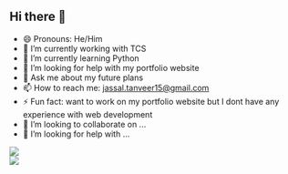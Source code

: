   ## Hi there 👋


- 😄 Pronouns: He/Him
- 🔭 I’m currently working with TCS
- 🌱 I’m currently learning Python
- 🤔 I’m looking for help with my portfolio website
- 💬 Ask me about my future plans
- 📫 How to reach me: jassal.tanveer15@gmail.com
- ⚡ Fun fact:  want to work on my portfolio website but I dont have any experience with web development
- 👯 I’m looking to collaborate on ...
- 🤔 I’m looking for help with ...



<img src = "https://github-readme-stats.vercel.app/api?username=tanveerjassal&&show_icons=true&title_color=ffffff&icon_color=7cccbf&text_color=daf7dc&bg_color=3d4554">
<div>
  <a href="https://github.com/tanveerjassal">
  <img align="left" src="https://github-readme-stats.vercel.app/api/top-langs/?username=tanveerjassal&theme=light&hide_langs_below=1" />
</a>
  </div>
